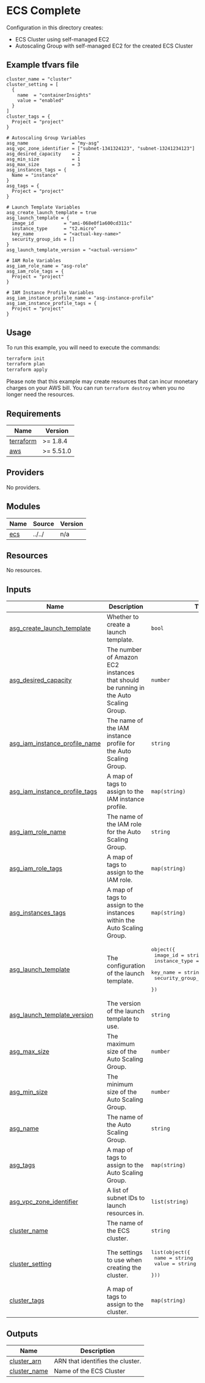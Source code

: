 <!-- BEGIN_TF_DOCS -->
# ECS Complete

Configuration in this directory creates:

- ECS Cluster using self-managed EC2
- Autoscaling Group with self-managed EC2 for the created ECS Cluster

## Example tfvars file

```text
cluster_name = "cluster"
cluster_setting = [
  {
    name  = "containerInsights"
    value = "enabled"
  }
]
cluster_tags = {
  Project = "project"
}

# Autoscaling Group Variables
asg_name                = "my-asg"
asg_vpc_zone_identifier = ["subnet-1341324123", "subnet-13241234123"]
asg_desired_capacity    = 2
asg_min_size            = 1
asg_max_size            = 3
asg_instances_tags = {
  Name = "instance"
}
asg_tags = {
  Project = "project"
}

# Launch Template Variables
asg_create_launch_template = true
asg_launch_template = {
  image_id           = "ami-068e0f1a600cd311c"
  instance_type      = "t2.micro"
  key_name           = "<actual-key-name>"
  security_group_ids = []
}
asg_launch_template_version = "<actual-version>"

# IAM Role Variables
asg_iam_role_name = "asg-role"
asg_iam_role_tags = {
  Project = "project"
}

# IAM Instance Profile Variables
asg_iam_instance_profile_name = "asg-instance-profile"
asg_iam_instance_profile_tags = {
  Project = "project"
}
```

## Usage

To run this example, you will need to execute the commands:

```bash
terraform init
terraform plan
terraform apply
```

Please note that this example may create resources that can incur monetary charges on your AWS bill. You can run `terraform destroy` when you no longer need the resources.

## Requirements

| Name | Version |
|------|---------|
| <a name="requirement_terraform"></a> [terraform](#requirement\_terraform) | >=  1.8.4 |
| <a name="requirement_aws"></a> [aws](#requirement\_aws) | >= 5.51.0 |

## Providers

No providers.

## Modules

| Name | Source | Version |
|------|--------|---------|
| <a name="module_ecs"></a> [ecs](#module\_ecs) | ../../ | n/a |

## Resources

No resources.

## Inputs

| Name | Description | Type | Default | Required |
|------|-------------|------|---------|:--------:|
| <a name="input_asg_create_launch_template"></a> [asg\_create\_launch\_template](#input\_asg\_create\_launch\_template) | Whether to create a launch template. | `bool` | n/a | yes |
| <a name="input_asg_desired_capacity"></a> [asg\_desired\_capacity](#input\_asg\_desired\_capacity) | The number of Amazon EC2 instances that should be running in the Auto Scaling Group. | `number` | n/a | yes |
| <a name="input_asg_iam_instance_profile_name"></a> [asg\_iam\_instance\_profile\_name](#input\_asg\_iam\_instance\_profile\_name) | The name of the IAM instance profile for the Auto Scaling Group. | `string` | n/a | yes |
| <a name="input_asg_iam_instance_profile_tags"></a> [asg\_iam\_instance\_profile\_tags](#input\_asg\_iam\_instance\_profile\_tags) | A map of tags to assign to the IAM instance profile. | `map(string)` | n/a | yes |
| <a name="input_asg_iam_role_name"></a> [asg\_iam\_role\_name](#input\_asg\_iam\_role\_name) | The name of the IAM role for the Auto Scaling Group. | `string` | n/a | yes |
| <a name="input_asg_iam_role_tags"></a> [asg\_iam\_role\_tags](#input\_asg\_iam\_role\_tags) | A map of tags to assign to the IAM role. | `map(string)` | n/a | yes |
| <a name="input_asg_instances_tags"></a> [asg\_instances\_tags](#input\_asg\_instances\_tags) | A map of tags to assign to the instances within the Auto Scaling Group. | `map(string)` | n/a | yes |
| <a name="input_asg_launch_template"></a> [asg\_launch\_template](#input\_asg\_launch\_template) | The configuration of the launch template. | <pre>object({<br>    image_id           = string<br>    instance_type      = string<br>    key_name           = string<br>    security_group_ids = list(string)<br>  })</pre> | n/a | yes |
| <a name="input_asg_launch_template_version"></a> [asg\_launch\_template\_version](#input\_asg\_launch\_template\_version) | The version of the launch template to use. | `string` | n/a | yes |
| <a name="input_asg_max_size"></a> [asg\_max\_size](#input\_asg\_max\_size) | The maximum size of the Auto Scaling Group. | `number` | n/a | yes |
| <a name="input_asg_min_size"></a> [asg\_min\_size](#input\_asg\_min\_size) | The minimum size of the Auto Scaling Group. | `number` | n/a | yes |
| <a name="input_asg_name"></a> [asg\_name](#input\_asg\_name) | The name of the Auto Scaling Group. | `string` | n/a | yes |
| <a name="input_asg_tags"></a> [asg\_tags](#input\_asg\_tags) | A map of tags to assign to the Auto Scaling Group. | `map(string)` | n/a | yes |
| <a name="input_asg_vpc_zone_identifier"></a> [asg\_vpc\_zone\_identifier](#input\_asg\_vpc\_zone\_identifier) | A list of subnet IDs to launch resources in. | `list(string)` | n/a | yes |
| <a name="input_cluster_name"></a> [cluster\_name](#input\_cluster\_name) | The name of the ECS cluster. | `string` | n/a | yes |
| <a name="input_cluster_setting"></a> [cluster\_setting](#input\_cluster\_setting) | The settings to use when creating the cluster. | <pre>list(object({<br>    name  = string<br>    value = string<br>  }))</pre> | n/a | yes |
| <a name="input_cluster_tags"></a> [cluster\_tags](#input\_cluster\_tags) | A map of tags to assign to the cluster. | `map(string)` | n/a | yes |

## Outputs

| Name | Description |
|------|-------------|
| <a name="output_cluster_arn"></a> [cluster\_arn](#output\_cluster\_arn) | ARN that identifies the cluster. |
| <a name="output_cluster_name"></a> [cluster\_name](#output\_cluster\_name) | Name of the ECS Cluster |
<!-- END_TF_DOCS -->
